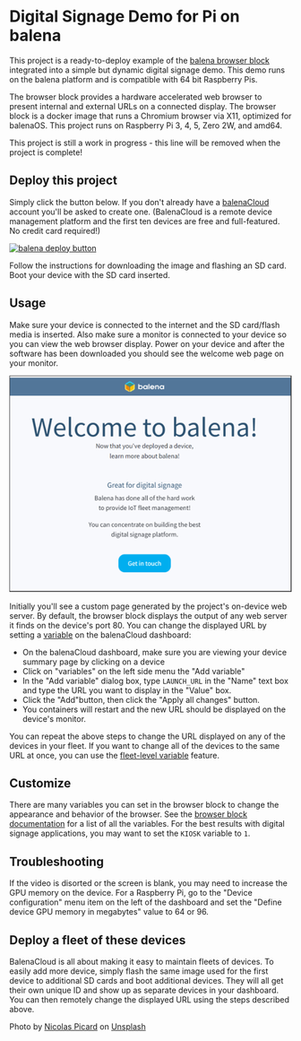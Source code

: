 # Digital Signage Demo for Pi on balena


This project is a ready-to-deploy example of the [balena browser block](https://github.com/balena-labs-projects/browser) integrated into a simple but dynamic digital signage demo. This demo runs on the balena platform and is compatible with 64 bit Raspberry Pis.

The browser block provides a hardware accelerated web browser to present internal and external URLs on a connected display. The browser block is a docker image that runs a Chromium browser via X11, optimized for balenaOS. This project runs on Raspberry Pi 3, 4, 5, Zero 2W, and amd64.

This project is still a work in progress - this line will be removed when the project is complete!

## Deploy this project

Simply click the button below. If you don't already have a [balenaCloud](https://www.balena.io/) account you'll be asked to create one. (BalenaCloud is a remote device management platform and the first ten devices are free and full-featured. No credit card required!)

[![balena deploy button](https://www.balena.io/deploy.svg)](https://dashboard.balena-cloud.com/deploy?repoUrl=https://github.com/balena-io-experimental/browser-block-demo)

Follow the instructions for downloading the image and flashing an SD card. Boot your device with the SD card inserted.

## Usage

Make sure your device is connected to the internet and the SD card/flash media is inserted. Also make sure a monitor is connected to your device so you can view the web browser display. Power on your device and after the software has been downloaded you should see the welcome web page on your monitor.

<img src="screen.png">

Initially you'll see a custom page generated by the project's on-device web server. By default, the browser block displays the output of any web server it finds on the device's port 80. You can change the displayed URL by setting a [variable](https://docs.balena.io/learn/manage/variables/) on the balenaCloud dashboard:

- On the balenaCloud dashboard, make sure you are viewing your device summary page by clicking on a device
- Click on "variables" on the left side menu the "Add variable"
- In the "Add variable" dialog box, type `LAUNCH_URL` in the "Name" text box and type the URL you want to display in the "Value" box.
- Click the "Add"button, then click the "Apply all changes" button.
- You containers will restart and the new URL should be displayed on the device's monitor.

You can repeat the above steps to change the URL displayed on any of the devices in your fleet. If you want to change all of the devices to the same URL at once, you can use the [fleet-level variable](https://docs.balena.io/learn/manage/variables/#fleet-wide-variables) feature.

## Customize

There are many variables you can set in the browser block to change the appearance and behavior of the browser. See the [browser block documentation](https://github.com/balena-labs-projects/browser?tab=readme-ov-file#environment-variables) for a list of all the variables. For the best results with digital signage applications, you may want to set the `KIOSK` variable to `1`.

## Troubleshooting

If the video is disorted or the screen is blank, you may need to increase the GPU memory on the device. For a Raspberry Pi, go to the "Device configuration" menu item on the left of the dashboard and set the "Define device GPU memory in megabytes" value to 64 or 96.

## Deploy a fleet of these devices

BalenaCloud is all about making it easy to maintain fleets of devices. To easily add more device, simply flash the same image used for the first device to additional SD cards and boot additional devices. They will all get their own unique ID and show up as separate devices in your dashboard. You can then remotely change the displayed URL using the steps described above. 


Photo by <a href="https://unsplash.com/@artnok?utm_content=creditCopyText&utm_medium=referral&utm_source=unsplash">Nicolas Picard</a> on <a href="https://unsplash.com/photos/selective-focus-photography-of-spiderweb--lp8sTmF9HA?utm_content=creditCopyText&utm_medium=referral&utm_source=unsplash">Unsplash</a>
  

